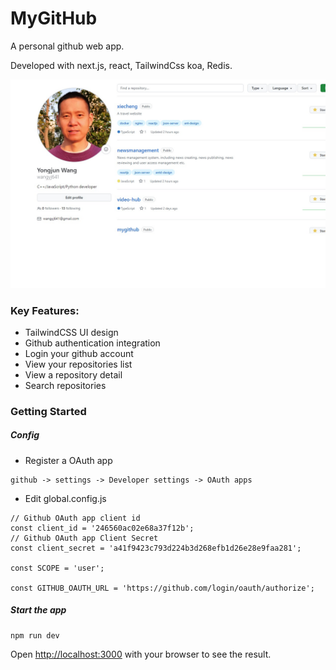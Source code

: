 # MyGitHub

A personal github web app.

Developed with next.js, react, TailwindCss koa, Redis.

![screenshot](public/screenshot.jpg)

### Key Features:

- TailwindCSS UI design
- Github authentication integration
- Login your github account
- View your repositories list
- View a repository detail
- Search repositories


### Getting Started

##### Config
- Register a OAuth app
```
github -> settings -> Developer settings -> OAuth apps
```
- Edit global.config.js
```
// Github OAuth app client id
const client_id = '246560ac02e68a37f12b';
// Github OAuth app Client Secret
const client_secret = 'a41f9423c793d224b3d268efb1d26e28e9faa281';

const SCOPE = 'user';

const GITHUB_OAUTH_URL = 'https://github.com/login/oauth/authorize';
```

##### Start the app

```shell
npm run dev
```

Open [http://localhost:3000](http://localhost:3000) with your browser to see the result.

